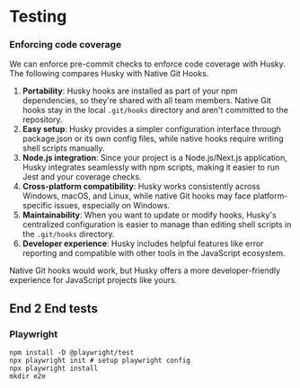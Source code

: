 # Testing


### Enforcing code coverage
We can enforce pre-commit checks to enforce code coverage with Husky. The following compares Husky with Native Git Hooks.

1. **Portability**: Husky hooks are installed as part of your npm dependencies, so they're shared with all team members. Native Git hooks stay in the local `.git/hooks` directory and aren't committed to the repository.
2. **Easy setup**: Husky provides a simpler configuration interface through package.json or its own config files, while native hooks require writing shell scripts manually.
3. **Node.js integration**: Since your project is a Node.js/Next.js application, Husky integrates seamlessly with npm scripts, making it easier to run Jest and your coverage checks.
4. **Cross-platform compatibility**: Husky works consistently across Windows, macOS, and Linux, while native Git hooks may face platform-specific issues, especially on Windows.
5. **Maintainability**: When you want to update or modify hooks, Husky's centralized configuration is easier to manage than editing shell scripts in the `.git/hooks` directory.
6. **Developer experience**: Husky includes helpful features like error reporting and compatible with other tools in the JavaScript ecosystem.

Native Git hooks would work, but Husky offers a more developer-friendly experience for JavaScript projects like yours.


## End 2 End tests

### Playwright
```
npm install -D @playwright/test
npx playwright init # setup playwright config
npx playwright install
mkdir e2e
```

